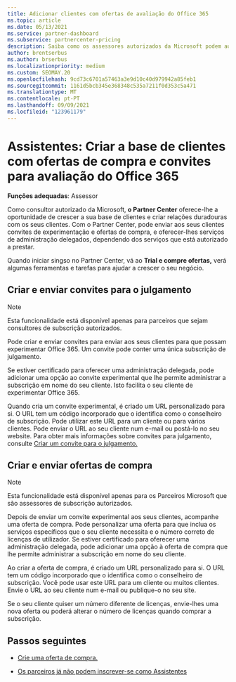 ```yaml
---
title: Adicionar clientes com ofertas de avaliação do Office 365
ms.topic: article
ms.date: 05/13/2021
ms.service: partner-dashboard
ms.subservice: partnercenter-pricing
description: Saiba como os assessores autorizados da Microsoft podem aumentar as suas subscrições Office 365. Crie e envie Office 365 convites de teste e ofertas de compra aos clientes.
author: brentserbus
ms.author: brserbus
ms.localizationpriority: medium
ms.custom: SEOMAY.20
ms.openlocfilehash: 9cd73c6701a57463a3e9d10c40d979942a85feb1
ms.sourcegitcommit: 1161d5bcb345e368348c535a7211f0d353c5a471
ms.translationtype: MT
ms.contentlocale: pt-PT
ms.lasthandoff: 09/09/2021
ms.locfileid: "123961179"
---
```

# <a name="advisors-build-your-client-base-with-office-365-trial-invitations-and-purchase-offers"></a>Assistentes: Criar a base de clientes com ofertas de compra e convites para avaliação do Office 365


**Funções adequadas**: Assessor


Como consultor autorizado da Microsoft, **o Partner Center** oferece-lhe a oportunidade de crescer a sua base de clientes e criar relações duradouras com os seus clientes. Com o Partner Center, pode enviar aos seus clientes convites de experimentação e ofertas de compra, e oferecer-lhes serviços de administração delegados, dependendo dos serviços que está autorizado a prestar.

Quando iniciar singso no Partner Center, vá ao **Trial e compre ofertas,** verá algumas ferramentas e tarefas para ajudar a crescer o seu negócio.

## <a name="create-and-send-trial-invitations"></a>Criar e enviar convites para o julgamento

> [!NOTE]
> Esta funcionalidade está disponível apenas para parceiros que sejam consultores de subscrição autorizados.

Pode criar e enviar convites para enviar aos seus clientes para que possam experimentar Office 365. Um convite pode conter uma única subscrição de julgamento.

Se estiver certificado para oferecer uma administração delegada, pode adicionar uma opção ao convite experimental que lhe permite administrar a subscrição em nome do seu cliente. Isto facilita o seu cliente de experimentar Office 365.

Quando cria um convite experimental, é criado um URL personalizado para si. O URL tem um código incorporado que o identifica como o conselheiro de subscrição. Pode utilizar este URL para um cliente ou para vários clientes. Pode enviar o URL ao seu cliente num e-mail ou postá-lo no seu website.
Para obter mais informações sobre convites para julgamento, consulte [Criar um convite para o julgamento.](advisors-create-a-trial-invitation.md)

## <a name="create-and-send-purchase-offers"></a>Criar e enviar ofertas de compra

> [!NOTE]
> Esta funcionalidade está disponível apenas para os Parceiros Microsoft que são assessores de subscrição autorizados.

Depois de enviar um convite experimental aos seus clientes, acompanhe uma oferta de compra. Pode personalizar uma oferta para que inclua os serviços específicos que o seu cliente necessita e o número correto de licenças de utilizador. Se estiver certificado para oferecer uma administração delegada, pode adicionar uma opção à oferta de compra que lhe permite administrar a subscrição em nome do seu cliente.

Ao criar a oferta de compra, é criado um URL personalizado para si. O URL tem um código incorporado que o identifica como o conselheiro de subscrição. Você pode usar este URL para um cliente ou muitos clientes. Envie o URL ao seu cliente num e-mail ou publique-o no seu site.

Se o seu cliente quiser um número diferente de licenças, envie-lhes uma nova oferta ou poderá alterar o número de licenças quando comprar a subscrição.

## <a name="next-steps"></a>Passos seguintes

- [Crie uma oferta de compra.](advisor-create-a-purchase-offer.md)

- [Os parceiros já não podem inscrever-se como Assistentes](advisors-no-csp.md)
